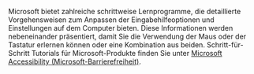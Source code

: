 Microsoft bietet zahlreiche schrittweise Lernprogramme, die detaillierte Vorgehensweisen zum Anpassen der Eingabehilfeoptionen und Einstellungen auf dem Computer bieten. Diese Informationen werden nebeneinander präsentiert, damit Sie die Verwendung der Maus oder der Tastatur erlernen können oder eine Kombination aus beiden. Schritt-für-Schritt Tutorials für Microsoft-Produkte finden Sie unter [Microsoft Accessibility (Microsoft-Barrierefreiheit)](http://go.microsoft.com/fwlink/?LinkId=8431).

<!--HONumber=Oct16_HO1-->


